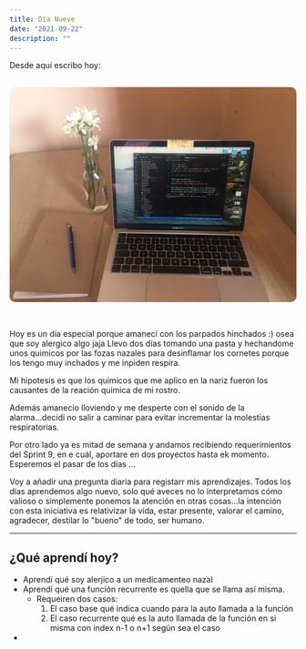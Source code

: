 ```yaml
---
title: Día Nueve
date: "2021-09-22" 
description: ""
---
```

<!-- date: año-mes-día -->

Desde aquí escribo hoy: 
<img src="./1.jpeg" alt="Día Tres" style="border-radius:10px; margin:30px 0;">

Hoy es un día especial porque amaneci con los parpados hinchados :) osea que soy alergico algo jaja
Llevo dos días tomando una pasta y hechandome unos quimicos por las fozas nazales para desinflamar los cornetes porque los tengo muy inchados y me inpiden respira.

Mi hipotesis es que los quimicos que me aplico en la nariz fueron los causantes de la reación quimica de mi rostro.

Además amanecio lloviendo y me desperte con el sonido de la alarma...decidi no salir a caminar para evitar incrementar la molestias respiratorias. 

Por otro lado ya es mitad de semana y andamos recibiendo requerimientos del Sprint 9, en e cuál, aportare en dos proyectos hasta ek momento. Esperemos el pasar de los días ...

Voy a añadir una pregunta diaria para registarr mis aprendizajes. Todos los días aprendemos algo nuevo, solo qué aveces no lo interpretamos cómo valioso o simplemente ponemos la atención en otras cosas...la intención con esta iniciativa es relativizar la vida, estar presente, valorar el camino, agradecer, destilar lo "bueno" de todo, ser humano. 

---
## ¿Qué aprendí hoy?
- Aprendí qué soy alerjico a un medicamenteo nazal
- Aprendí qué una función recurrente es quella que se llama así misma. 
  - Requeiren dos casos: 
    1. El caso base qué indica cuando para la auto llamada a la función
    2. El caso recurrente qué es la auto llamada de la función en si misma con index n-1 o n+1 según sea el caso
- 